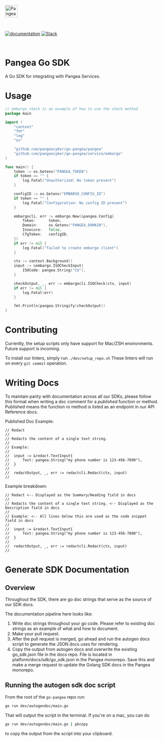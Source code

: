 <p>
  <br />
  <a href="https://pangea.cloud?utm_source=github&utm_medium=node-sdk" target="_blank" rel="noopener noreferrer">
    <img src="https://pangea-marketing.s3.us-west-2.amazonaws.com/pangea-color.svg" alt="Pangea Logo" height="40">
  </a>
  <br />
</p>

<p>
<br />

[![documentation](https://img.shields.io/badge/documentation-pangea-blue?style=for-the-badge&labelColor=551B76)](https://pangea.cloud/docs/sdk/go/)
[![Slack](https://img.shields.io/badge/Slack-4A154B?style=for-the-badge&logo=slack&logoColor=white)](https://pangea-builders.slack.com/ssb/redirect)

<br />
</p>

# Pangea Go SDK

A Go SDK for integrating with Pangea Services.

# Usage
```go
// embargo check is an example of how to use the check method
package main

import (
	"context"
	"fmt"
	"log"
	"os"

	"github.com/pangeacyber/go-pangea/pangea"
	"github.com/pangeacyber/go-pangea/service/embargo"
)

func main() {
	token := os.Getenv("PANGEA_TOKEN")
	if token == "" {
		log.Fatal("Unauthorized: No token present")
	}

	configID := os.Getenv("EMBARGO_CONFIG_ID")
	if token == "" {
		log.Fatal("Configuration: No config ID present")
	}

	embargocli, err := embargo.New(&pangea.Config{
		Token: 		token,
		Domain: 	os.Getenv("PANGEA_DOMAIN"),
		Insecure: 	false,
		CfgToken: 	configID,
	})
	if err != nil {
		log.Fatal("failed to create embargo client")
	}

	ctx := context.Background()
	input := &embargo.ISOCheckInput{
		ISOCode: pangea.String("CU"),
	}

	checkOutput, _, err := embargocli.ISOCheck(ctx, input)
	if err != nil {
		log.Fatal(err)
	}

	fmt.Println(pangea.Stringify(checkOutput))
}
```

# Contributing

Currently, the setup scripts only have support for Mac/ZSH environments.
Future support is incoming.

To install our linters, simply run `./dev/setup_repo.sh`
These linters will run on every `git commit` operation.

# Writing Docs

To maintain parity with documentation across all our SDKs, please follow this format when writing a doc comment for a *published* function or method. Published means the function ro method is listed as an endpoint in our API Reference docs.

Published Doc Example:
```
// Redact
//
// Redacts the content of a single text string.
//
// Example:
//
//  input := &redact.TextInput{
//  	Text: pangea.String("my phone number is 123-456-7890"),
//  }
//
//  redactOutput, _, err := redactcli.Redact(ctx, input)
//
```

Example breakdown:
```
// Redact <-- Displayed as the Summary/Heading field in docs
//
// Redacts the content of a single text string. <-- Displayed as the Description field in docs
//
// Example: <-- All lines below this are used as the code snippet field in docs
//
//  input := &redact.TextInput{
//  	Text: pangea.String("my phone number is 123-456-7890"),
//  }
//
//  redactOutput, _, err := redactcli.Redact(ctx, input)
//
```

# Generate SDK Documentation

## Overview

Throughout the SDK, there are go doc strings that serve as the source of our SDK docs.

The documentation pipeline here looks like:

1. Write doc strings throughout your go code. Please refer to existing doc strings as an example of what and how to document.
1. Make your pull request.
1. After the pull request is merged, go ahead and run the autogen docs script to generate the JSON docs uses for rendering.
1. Copy the output from autogen docs and overwrite the existing go_sdk.json file in the docs repo. File is located in platform/docs/sdk/go_sdk.json in the Pangea monorepo. Save this and make a merge request to update the Golang SDK docs in the Pangea monorepo.

## Running the autogen sdk doc script

From the root of the `go-pangea` repo run:
```sh
go run dev/autogendoc/main.go
```
That will output the script in the terminal. If you're on a mac, you can do
```sh
go run dev/autogendoc/main.go | pbcopy
```
to copy the output from the script into your clipboard.
